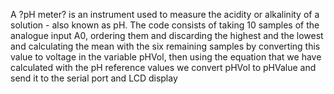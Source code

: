 A ?pH meter? is an instrument used to measure the acidity or alkalinity of a solution - also known as pH.
The code consists of taking 10 samples of the analogue input A0, ordering them and discarding the highest and the lowest and calculating the mean with the six remaining samples by converting this value to voltage in the variable pHVol, then using the equation that we have calculated with the pH reference values we convert pHVol to pHValue and send it to the serial port and LCD display